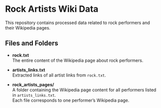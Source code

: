 # Rock Artists Wiki Data

This repository contains processed data related to rock performers and their Wikipedia pages.

## Files and Folders

- **rock.txt**  
  The entire content of the Wikipedia page about rock performers.

- **artists_links.txt**  
  Extracted links of all artist links from `rock.txt`.  

- **rock_artists_pages/**  
  A folder containing the Wikipedia page content for all performers listed in `artists_links.txt`.  
  Each file corresponds to one performer’s Wikipedia page.

